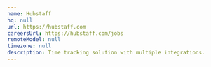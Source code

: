 ```yaml
---
name: Hubstaff
hq: null
url: https://hubstaff.com
careersUrl: https://hubstaff.com/jobs
remoteModel: null
timezone: null
description: Time tracking solution with multiple integrations.
---
```

